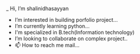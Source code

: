 _  Hi, I’m shalinidhasayyan
-  I’m interested in building porfolio project...
-  I’m currently learning python...
-  I'm specialized in B.tech(Information technology)
-  I’m looking to collaborate on complex project..
-   📫 How to reach me mail...

<!---
shalini-dhasayyan/shalini-dhasayyan is a ✨ special ✨ repository because its `README.md` (this file) appears on your GitHub profile.
You can click the Preview link to take a look at your changes.
--->
